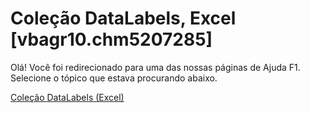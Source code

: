 
# Coleção DataLabels, Excel [vbagr10.chm5207285]

Olá! Você foi redirecionado para uma das nossas páginas de Ajuda F1. Selecione o tópico que estava procurando abaixo.

[Coleção DataLabels (Excel)](http://msdn.microsoft.com/library/597c7269-71ed-5dcc-af6b-34dc908e9d58%28Office.15%29.aspx)
